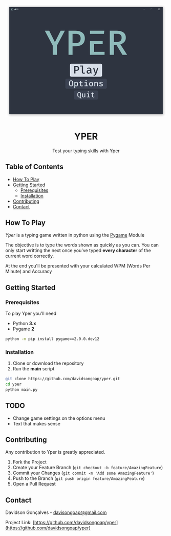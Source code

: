 <br />
<p align="center">
    <img src="images/demo.gif" alt="Demo">

  <h1 align="center">YPER</h1>
  <p align="center">
    Test your typing skills with Yper
  </p>
</p>

<!-- TABLE OF CONTENTS -->

## Table of Contents

- [How To Play](#how-to-play)
- [Getting Started](#getting-started)
  - [Prerequisites](#prerequisites)
  - [Installation](#installation)
- [Contributing](#contributing)
- [Contact](#contact)

<!-- ABOUT THE PROJECT -->

## How To Play

_Yper_ is a typing game written in python using the [Pygame](https://www.pygame.org/) Module

The objective is to type the words shown as quickly as you can. You can only start writting the next once you've typed **every character** of the current word correctly.

At the end you'll be presented with your calculated WPM (Words Per Minute) and Accuracy

<!-- GETTING STARTED -->

## Getting Started

### Prerequisites

To play Yper you'll need

- Python **3.x**
- Pygame **2**

```sh
python -m pip install pygame==2.0.0.dev12
```

### Installation

1. Clone or download the repository
2. Run the **main** script

```sh
git clone https://github.com/davidsongoap/yper.git
cd yper
python main.py
```

<!-- TODO -->

## TODO

- Change game settings on the options menu
- Text that makes sense

<!-- CONTRIBUTING -->

## Contributing

Any contribution to Yper is greatly appreciated.

1. Fork the Project
2. Create your Feature Branch (`git checkout -b feature/AmazingFeature`)
3. Commit your Changes (`git commit -m 'Add some AmazingFeature'`)
4. Push to the Branch (`git push origin feature/AmazingFeature`)
5. Open a Pull Request

<!-- CONTACT -->

## Contact

Davidson Gonçalves - davisongoap@gmail.com

Project Link: [https://github.com/davidsongoap/yper](https://github.com/davidsongoap/yper)
